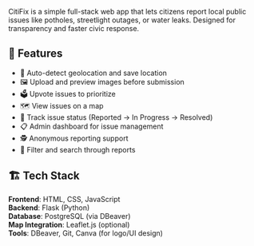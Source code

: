 CitiFix is a simple full-stack web app that lets citizens report local public issues like potholes, streetlight outages, or water leaks. Designed for transparency and faster civic response.

## 📸 Features

- 📍 Auto-detect geolocation and save location
- 🖼️ Upload and preview images before submission
- 🗳️ Upvote issues to prioritize
- 🗺️ View issues on a map
- 🔄 Track issue status (Reported → In Progress → Resolved)
- 📋 Admin dashboard for issue management
- 🕵️ Anonymous reporting support
- 🧭 Filter and search through reports


## 🏗️ Tech Stack

**Frontend**: HTML, CSS, JavaScript  
**Backend**: Flask (Python)  
**Database**: PostgreSQL (via DBeaver)  
**Map Integration**: Leaflet.js (optional)  
**Tools**: DBeaver, Git, Canva (for logo/UI design)

[CitiFix Live App on Vercel]:
https://citi-fix.vercel.app/
